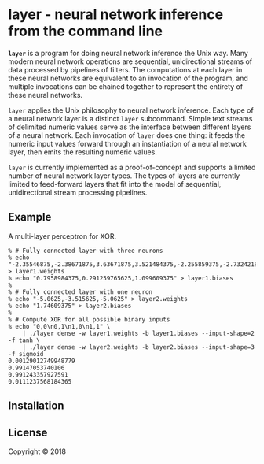 # layer - neural network inference from the command line

**`layer`** is a program for doing neural network inference the Unix way. Many
modern neural network operations are sequential, unidirectional streams of data
processed by pipelines of filters. The computations at each layer in these
neural networks are equivalent to an invocation of the program, and multiple
invocations can be chained together to represent the entirety of these neural
networks.

`layer` applies the Unix philosophy to neural network inference. Each type of
a neural network layer is a distinct `layer` subcommand. Simple text streams of
delimited numeric values serve as the interface between different layers of a
neural network. Each invocation of `layer` does one thing: it feeds the numeric
input values forward through an instantiation of a neural network layer, then
emits the resulting numeric values.

`layer` is currently implemented as a proof-of-concept and supports a limited
number of neural network layer types. The types of layers are currently limited
to feed-forward layers that fit into the model of sequential, unidirectional
stream processing pipelines.

## Example

A multi-layer perceptron for XOR.

```shell
% # Fully connected layer with three neurons
% echo "-2.35546875,-2.38671875,3.63671875,3.521484375,-2.255859375,-2.732421875" > layer1.weights
% echo "0.7958984375,0.291259765625,1.099609375" > layer1.biases
%
% # Fully connected layer with one neuron
% echo "-5.0625,-3.515625,-5.0625" > layer2.weights
% echo "1.74609375" > layer2.biases
%
% # Compute XOR for all possible binary inputs
% echo "0,0\n0,1\n1,0\n1,1" \
    | ./layer dense -w layer1.weights -b layer1.biases --input-shape=2 -f tanh \
    | ./layer dense -w layer2.weights -b layer2.biases --input-shape=3 -f sigmoid
0.00129012749948779
0.99147053740106
0.991243357927591
0.0111237568184365
```

## Installation

## License

Copyright © 2018

